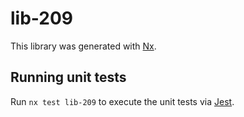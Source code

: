 # lib-209

This library was generated with [Nx](https://nx.dev).

## Running unit tests

Run `nx test lib-209` to execute the unit tests via [Jest](https://jestjs.io).
